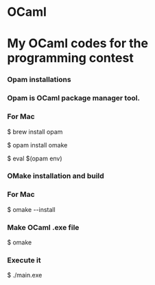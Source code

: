 <link rel="stylesheet" href="https://cdn.jsdelivr.net/npm/github-markdown-css@3.0.1/github-markdown.min.css">

# OCaml
<h1> My OCaml codes for the programming contest </h1>

### Opam installations 
<h3 class="opam"> Opam is OCaml package manager tool. </h3>
<h3 class="opam"> For Mac </h3>
<p> $ brew install opam </p>
<p> $ opam install omake </p>
<p> $ eval $(opam env) </p>

### OMake installation and build 
<h3 class="omake"> For Mac </h3>
<p> $ omake --install </p>
<h3 class="omake"> Make OCaml .exe file </h3>
<p> $ omake </p>
<h3 class="omake"> Execute it </h3>
<p> $ ./main.exe </p>
